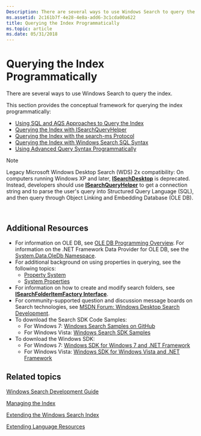 ```yaml
---
Description: There are several ways to use Windows Search to query the index.
ms.assetid: 2c161b7f-4e28-4e8a-add6-3c1cda00a622
title: Querying the Index Programmatically
ms.topic: article
ms.date: 05/31/2018
---
```


# Querying the Index Programmatically

There are several ways to use Windows Search to query the index.

This section provides the conceptual framework for querying the index programmatically:

-   [Using SQL and AQS Approaches to Query the Index](using-sql-and-aqs-to-query-the-index.md)
-   [Querying the Index with ISearchQueryHelper](-search-3x-wds-qryidx-searchqueryhelper.md)
-   [Querying the Index with the search-ms Protocol](-search-3x-wds-qryidx-searchms.md)
-   [Querying the Index with Windows Search SQL Syntax](-search-sql-windowssearch-entry.md)
-   [Using Advanced Query Syntax Programmatically](-search-3x-advancedquerysyntax.md)

> [!Note]  
> Legacy Microsoft Windows Desktop Search (WDS) 2x compatibility: On computers running Windows XP and later, [**ISearchDesktop**](/previous-versions//aa965729(v=vs.85)) is deprecated. Instead, developers should use [**ISearchQueryHelper**](/windows/win32/api/Searchapi/nn-searchapi-isearchqueryhelper) to get a connection string and to parse the user's query into Structured Query Language (SQL), and then query through Object Linking and Embedding Database (OLE DB).

 

## Additional Resources

-   For information on OLE DB, see [OLE DB Programming Overview](https://msdn.microsoft.com/library/Cc522830(v=VS.71).aspx). For information on the .NET Framework Data Provider for OLE DB, see the [System.Data.OleDb Namespace](/dotnet/api/system.data.oledb?view=dotnet-plat-ext-3.1).
-   For additional background on using properties in querying, see the following topics:
    -   [Property System](../properties/building-property-handlers.md)
    -   [System Properties](https://msdn.microsoft.com/library/bb763010(VS.85).aspx)
-   For information on how to create and modify search folders, see [**ISearchFolderItemFactory Interface**](/windows/win32/api/shobjidl_core/nn-shobjidl_core-isearchfolderitemfactory).
-   For community-supported question and discussion message boards on Search technologies, see [MSDN Forum: Windows Desktop Search Development](https://social.msdn.microsoft.com/Forums/en-US/windowsdesktopsearchdevelopment/threads).
-   To download the Search SDK Code Samples:
    -   For Windows 7: [Windows Search Samples on GitHub](https://github.com/Microsoft/Windows-classic-samples/tree/master/Samples/Win7Samples/winui/WindowsSearch)
    -   For Windows Vista: [Windows Search SDK Samples](https://www.microsoft.com/downloads/details.aspx?FamilyID=645300AE-5E7A-4CE7-95F0-49793F8F76E8)
-   To download the Windows SDK:
    -   For Windows 7: [Windows SDK for Windows 7 and .NET Framework](https://msdn.microsoft.com/windowsvista/bb980924.aspx)
    -   For Windows Vista: [Windows SDK for Windows Vista and .NET Framework](https://www.microsoft.com/download/details.aspx?id=31950)

## Related topics

<dl> <dt>

[Windows Search Development Guide](-search-developers-guide-entry-page.md)
</dt> <dt>

[Managing the Index](-search-3x-wds-mngidx-overview.md)
</dt> <dt>

[Extending the Windows Search Index](-search-3x-wds-extidx-overview.md)
</dt> <dt>

[Extending Language Resources](extending-language-resources-in-windows-search.md)
</dt> </dl>

 

 